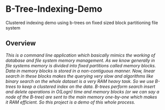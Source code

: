 # B-Tree-Indexing-Demo
Clustered indexing demo using b-trees on fixed sized block partitioning file system

## Overview
*This is a command line application which basically mimics the working of database and file system memory management. As we know generally in file systems memory is divided into fixed partitions called memory blocks. Data in memory blocks is stored in a non-contiguous manner. Now, linear search in these blocks makes the querying very slow and algorithms like binary search on the whole dataset is a very RAM heavy task. So we use B-trees to keep a clustered index on the data. B-trees perform search insert and delete operations in O(Logn) time and memory blocks (or we can say a node of the B-tree) are sent to the main memory one-by-one which makes it RAM efficient. So this project is a demo of this whole process.*
